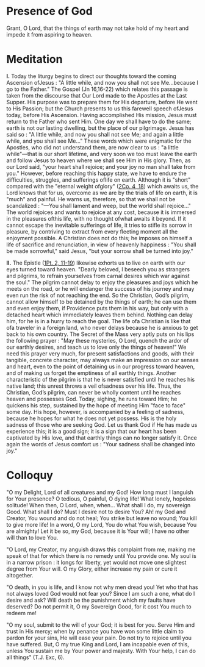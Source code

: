 # Presence of God

Grant, O Lord, that the things of earth may not take hold of my heart and impede it from aspiring to heaven.

# Meditation

**I.** Today the liturgy begins to direct our thoughts toward the coming Ascension ofJesus : "A little while, and now you shall not see Me...because I go to the Father." The Gospel (Jn 16,16-22) which relates this passage is taken from the discourse that Our Lord made to the Apostles at the Last Supper. His purpose was to prepare them for His departure, before He went to His Passion; but the Church presents to us this farewell speech ofJesus today, before His Ascension. Having accomplished His mission, Jesus must return to the Father who sent Him. One day we shall have to do the same; earth is not our lasting dwelling, but the place of our pilgrimage. Jesus has said so : "A little while, and now you shall not see Me; and again a little while, and you shall see Me..." These words which were enigmatic for the Apostles, who did not understand them, are now clear to us : "a little while"—that is our short lifetime, and very soon we too must leave the earth and follow Jesus to heaven where we shall see Him in His glory. Then, as our Lord said, "your heart shall rejoice; and your joy no man shall take from you." However, before reaching this happy state, we have to endure the difficulties, struggles, and sufferings oflife on earth. Although it is "short" compared with the "eternal weight ofglory" ([2Co. 4, 18](https://vulgata.online/bible/2Co.4?ed=DR2&vfn=DR2.2Co.4.18:vs)) which awaits us, the Lord knows that for us, overcome as we are by the trials of life on earth, it is "much" and painful. He warns us, therefore, so that we shall not be scandalized : "—You shall lament and weep, but the world shall rejoice..." The world rejoices and wants to rejoice at any cost, because it is immersed in the pleasures ofthis life, with no thought ofwhat awaits it beyond. If it cannot escape the inevitable sufferings of life, it tries to stifle its sorrow in pleasure, by contriving to extract from every fleeting moment all the enjoyment possible. A Christian does not do this; he imposes on himself a life of sacrifice and renunciation, in view of heavenly happiness : "You shall be made sorrowful," said Jesus, "but your sorrow shall be turned into joy."

**II.** The Epistle ([1Pt. 2, 11-19](https://vulgata.online/bible/1Pt.2?ed=DR2&vfn=DR2.1Pt.2.11-19:vs)) likewise exhorts us to live on earth with our eyes turned toward heaven. "Dearly beloved, I beseech you as strangers and pilgrims, to refrain yourselves from carnal desires which war against the soul." The pilgrim cannot delay to enjoy the pleasures and joys which he meets on the road, or he will endanger the success of his journey and may even run the risk of not reaching the end. So the Christian, God’s pilgrim, cannot allow himself to be detained by the things of earth; he can use them and even enjoy them, if Providence puts them in his way, but only with a detached heart which immediately leaves them behind. Nothing can delay him, for he is in a hurry to reach the goal. The life ofa Christian is like that ofa traveler in a foreign land, who never delays because he is anxious to get back to his own country. The Secret of the Mass very aptly puts on his lips the following prayer : "May these mysteries, O Lord, quench the ardor of our earthly desires, and teach us to love only the things of heaven!" We need this prayer very much, for present satisfactions and goods, with their tangible, concrete character, may always make an impression on our senses and heart, even to the point of detaining us in our progress toward heaven, and of making us forget the emptiness of all earthly things. Another characteristic of the pilgrim is that he is never satisfied until he reaches his native land; this unrest throws a veil ofsadness over his life. Thus, the Christian, God’s pilgrim, can never be wholly content until he reaches heaven and possesses God. Today, sighing, he runs toward Him; he quickens his step, sustained by the hope of meeting Him "face to face" some day. His hope, however, is accompanied by a feeling of sadness, because he hopes for what he does not yet possess. His is the holy sadness of those who are seeking God. Let us thank God if He has made us experience this; it is a good sign; it is a sign that our heart has been captivated by His love, and that earthly things can no longer satisfy it. Once again the words of Jesus comfort us : "Your sadness shall be changed into joy."

# Colloquy 

"O my Delight, Lord of all creatures and my God! How long must I languish for Your presence? O tedious, O painful, O dying life! What lonely, hopeless solitude! When then, O Lord, when, when... What shall I do, my sovereign Good. What shall I do? Must I desire not to desire You? Ah! my God and Creator, You wound and do not heal; You strike but leave no wound; You kill to give more life! In a word, O my Lord, You do what You wish, because You are almighty! Let it be so, my God, because it is Your will; I have no other will than to love You.

"O Lord, my Creator, my anguish draws this complaint from me, making me speak of that for which there is no remedy until You provide one. My soul is in a narrow prison : it longs for liberty, yet would not move one slightest degree from Your will. O my Glory, either increase my pain or cure it altogether.

"O death, in you is life, and I know not why men dread you! Yet who that has not always loved God would not fear you? Since I am such a one, what do I desire and ask? Will death be the punishment which my faults have deserved? Do not permit it, O my Sovereign Good, for it cost You much to redeem me!

"O my soul, submit to the will of your God; it is best for you. Serve Him and trust in His mercy; when by penance you have won some little claim to pardon for your sins, He will ease your pain. Do not try to rejoice until you have suffered. But, O my true King and Lord, I am incapable even of this, unless You sustain me by Your power and majesty. With Your help, I can do all things" (T.J. Exc, 6).

